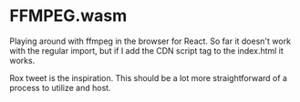 # FFMPEG.wasm

Playing around with ffmpeg in the browser for React. So far it doesn't work with the regular import, but if I add the CDN script tag to the index.html it works.

Rox tweet is the inspiration. This should be a lot more straightforward of a process to utilize and host.
